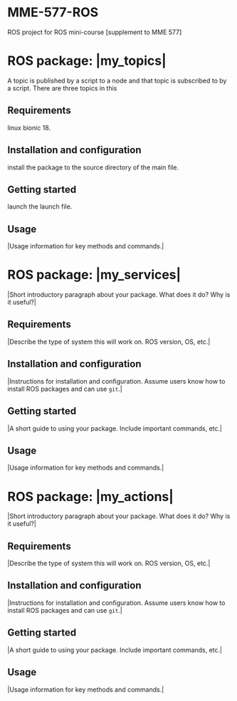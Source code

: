 # MME-577-ROS
ROS project for ROS mini-course [supplement to MME 577]

# ROS package: |my_topics|

A topic is published by a script to a node and that topic is subscribed to by a script. There are three topics in this 

## Requirements

linux bionic 18.

## Installation and configuration

install the package to the source directory of the main file.

## Getting started
launch the launch file.

## Usage

|Usage information for key methods and commands.|

# ROS package: |my_services|

|Short introductory paragraph about your package. What does it do? Why is it useful?|

## Requirements

|Describe the type of system this will work on. ROS version, OS, etc.|

## Installation and configuration

|Instructions for installation and configuration. Assume users know how to install ROS packages and can use `git`.|

## Getting started

|A short guide to using your package. Include important commands, etc.|

## Usage

|Usage information for key methods and commands.|

# ROS package: |my_actions|

|Short introductory paragraph about your package. What does it do? Why is it useful?|

## Requirements

|Describe the type of system this will work on. ROS version, OS, etc.|

## Installation and configuration

|Instructions for installation and configuration. Assume users know how to install ROS packages and can use `git`.|

## Getting started

|A short guide to using your package. Include important commands, etc.|

## Usage

|Usage information for key methods and commands.|
